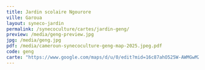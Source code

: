 ```yaml
---
title: Jardin scolaire Ngourore
ville: Garoua
layout: syneco-jardin
permalink: /synecoculture/cartes/jardin-geng/
preview: /media/geng-preview.jpg
jpg: /media/geng.jpg
pdf: /media/cameroun-synecoculture-geng-map-2025.jpeg.pdf
code: geng
carte: "https://www.google.com/maps/d/u/0/edit?mid=16c87ahO525W-AWMGwMZOaQWxiwq29MA&ll=9.36310272061272%2C13.450827733613954&z=21"
---
```


